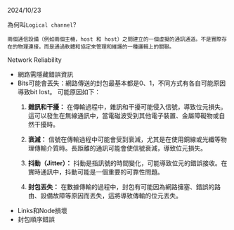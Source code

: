2024/10/23

為何叫`Logical channel`?
```
兩個通信設備（例如兩個主機，host 和 host）之間建立的一個虛擬的通訊通道。不是實際存在的物理連接，而是通過軟體和協定來管理和維護的一種邏輯上的關聯。
```

Network Reliability

- 網路需隱藏錯誤資訊
- Bits可能會丟失：網路傳送的封包最基本都是0、1，不同方式有各自可能原因導致bit lost。
	可能原因如下：
	1. **雜訊和干擾：** 在傳輸過程中，雜訊和干擾可能侵入信號，導致位元損失。這可以發生在無線通訊中，當電磁波受到其他電子裝置、金屬障礙物或自然干擾時。
    
	2. **衰減：** 信號在傳輸過程中可能會受到衰減，尤其是在使用銅線或光纖等物理傳輸介質時。長距離的通訊可能會使信號衰減，導致位元損失。
    
	3. **抖動（Jitter）：** 抖動是指訊號的時間變化，可能導致位元的錯誤接收。在實時通訊中，抖動可能是一個重要的可靠性問題。
    
	4. **封包丟失：** 在數據傳輸的過程中，封包有可能因為網路擁塞、錯誤的路由、設備故障等原因而丟失，這將導致傳輸的位元丟失。
- Links和Node損壞
- 封包順序錯誤